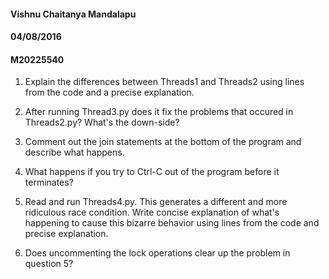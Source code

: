 #### Vishnu Chaitanya Mandalapu
#### 04/08/2016
#### M20225540

1. Explain the differences between Threads1 and Threads2 using lines from the code and a precise explanation.

2. After running Thread3.py does it fix the problems that occured in Threads2.py? What's the down-side?

3. Comment out the join statements at the bottom of the program and describe what happens.

4. What happens if you try to Ctrl-C out of the program before it terminates?

5. Read and run Threads4.py. This generates a different and more ridiculous race condition. Write concise explanation of what's happening to cause this bizarre behavior using lines from the code and precise explanation.

6. Does uncommenting the lock operations clear up the problem in question 5?

